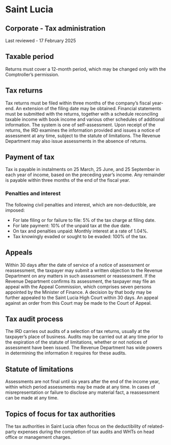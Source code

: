 # Saint Lucia
## Corporate - Tax administration
Last reviewed - 17 February 2025
## Taxable period
Returns must cover a 12-month period, which may be changed only with the Comptroller’s permission.
## Tax returns
Tax returns must be filed within three months of the company’s fiscal year-end. An extension of the filing date may be obtained.
Financial statements must be submitted with the returns, together with a schedule reconciling taxable income with book income and various other schedules of additional information.
The system is one of self-assessment. Upon receipt of the returns, the IRD examines the information provided and issues a notice of assessment at any time, subject to the statute of limitations. The Revenue Department may also issue assessments in the absence of returns.
## Payment of tax
Tax is payable in instalments on 25 March, 25 June, and 25 September in each year of income, based on the preceding year’s income. Any remainder is payable within three months of the end of the fiscal year.
### Penalties and interest
The following civil penalties and interest, which are non-deductible, are imposed:
  * For late filing or for failure to file: 5% of the tax charge at filing date.
  * For late payment: 10% of the unpaid tax at the due date.
  * On tax and penalties unpaid: Monthly interest at a rate of 1.04%.
  * Tax knowingly evaded or sought to be evaded: 100% of the tax.


## Appeals
Within 30 days after the date of service of a notice of assessment or reassessment, the taxpayer may submit a written objection to the Revenue Department on any matters in such assessment or reassessment. If the Revenue Department confirms its assessment, the taxpayer may file an appeal with the Appeal Commission, which comprises seven persons appointed by the Minister of Finance. A decision by that body may be further appealed to the Saint Lucia High Court within 30 days. An appeal against an order from this Court may be made to the Court of Appeal.
## Tax audit process
The IRD carries out audits of a selection of tax returns, usually at the taxpayer’s place of business. Audits may be carried out at any time prior to the expiration of the statute of limitations, whether or not notices of assessment have been issued. The Revenue Department has wide powers in determining the information it requires for these audits.
## Statute of limitations
Assessments are not final until six years after the end of the income year, within which period assessments may be made at any time. In cases of misrepresentation or failure to disclose any material fact, a reassessment can be made at any time.
## Topics of focus for tax authorities
The tax authorities in Saint Lucia often focus on the deductibility of related-party expenses during the completion of tax audits and WHTs on head office or management charges.
